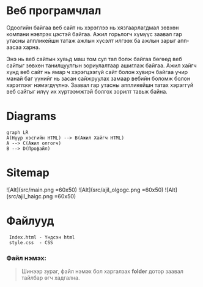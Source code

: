 # Веб програмчлал
Одоогийн байгаа веб сайт нь хэрэглээ нь хязгаарлагдмал зөвхөн компани нэвтрэх цэстэй байгаа. Ажил горьлогч хүмүүс заавал гар утасны аппликейшн татаж ажлын хүсэлт илгээх ба ажлын зарыг апп-аасаа харна. 

Энэ нь веб сайтын хувьд маш том сул тал болж байгаа бөгөөд веб сайтыг зөвхөн танилцуулгын зориулалтаар ашиглаж байгаа. Ажил хайгч хүнд веб сайт нь ямар ч хэрэгцээгүй сайт болон хувирч байгаа учир манай баг үүнийг нь засан сайжруулах замаар вебийн  боломж болон хэрэглээг нэмэгдүүлнэ. Заавал гар утасны аппликейшн татах хэрэггүй веб сайтыг илүү их хүртээмжтэй болгох зорилт тавьж байна.
# Diagrams
```mermaid
graph LR
A(Нүүр хэсгийн HTML) --> B(Ажил Хайгч HTML)
A --> C(Ажил олгогч)
B --> D(Профайл)
```
# Sitemap
  ![Alt](src/main.png =60x50)
  ![Alt](src/ajil_olgogc.png =60x50)
  ![Alt](src/ajil_haigc.png =60x50)

# Файлууд
```
 Index.html - Үндсэн html
 style.css 	- CSS
 ```

### Файл нэмэх:
>Шинээр зураг, файл нэмэх бол харгалзах **folder** дотор заавал тайлбар өгч хадгална.

